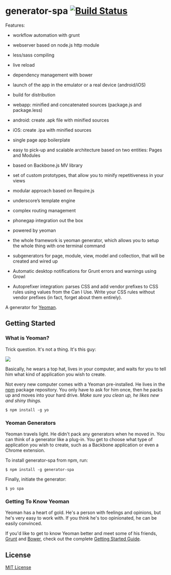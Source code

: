 # generator-spa [![Build Status](https://secure.travis-ci.org/szalishchuk/generator-spa.png?branch=master)](https://travis-ci.org/szalishchuk/generator-spa)


Features:
- workflow automation with grunt
- webserver based on node.js http module
- less/sass compiling
- live reload
- dependency management with bower
- launch of the app in the emulator or a real device (android/iOS)
- build for distribution
- webapp: minified and concatenated sources (package.js and package.less)
- android: create .apk file with minified sources
- iOS: create .ipa with minified sources

- single page app boilerplate
- easy to pick-up and scalable architecture based on two entities: Pages and Modules
- based on Backbone.js MV library
- set of custom prototypes, that allow you to minify repetitiveness in your views
- modular approach based on Require.js
- underscore’s template engine
- complex routing management

- phonegap integration out the box

- powered by yeoman
- the whole framework is yeoman generator, which allows you to setup the whole thing with one terminal command
- subgenerators for page, module, view, model and collection, that will be created and wired up 


- Automatic desktop notifications for Grunt errors and warnings using Growl

- Autoprefixer integration: parses CSS and add vendor prefixes to CSS rules using values from the Can I Use. Write your CSS rules without vendor prefixes (in fact, forget about them entirely).




A generator for [Yeoman](http://yeoman.io).


## Getting Started

### What is Yeoman?

Trick question. It's not a thing. It's this guy:

![](http://i.imgur.com/JHaAlBJ.png)

Basically, he wears a top hat, lives in your computer, and waits for you to tell him what kind of application you wish to create.

Not every new computer comes with a Yeoman pre-installed. He lives in the [npm](https://npmjs.org) package repository. You only have to ask for him once, then he packs up and moves into your hard drive. *Make sure you clean up, he likes new and shiny things.*

```
$ npm install -g yo
```

### Yeoman Generators

Yeoman travels light. He didn't pack any generators when he moved in. You can think of a generator like a plug-in. You get to choose what type of application you wish to create, such as a Backbone application or even a Chrome extension.

To install generator-spa from npm, run:

```
$ npm install -g generator-spa
```

Finally, initiate the generator:

```
$ yo spa
```

### Getting To Know Yeoman

Yeoman has a heart of gold. He's a person with feelings and opinions, but he's very easy to work with. If you think he's too opinionated, he can be easily convinced.

If you'd like to get to know Yeoman better and meet some of his friends, [Grunt](http://gruntjs.com) and [Bower](http://bower.io), check out the complete [Getting Started Guide](https://github.com/yeoman/yeoman/wiki/Getting-Started).


## License

[MIT License](http://en.wikipedia.org/wiki/MIT_License)
